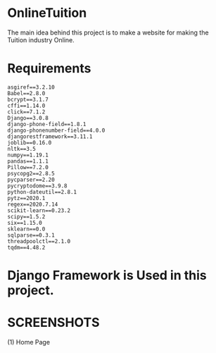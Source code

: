 # OnlineTuition
The main idea behind this project is to make a website for making the Tuition industry Online.

# Requirements 
    asgiref==3.2.10
    Babel==2.8.0
    bcrypt==3.1.7
    cffi==1.14.0
    click==7.1.2
    Django==3.0.8
    django-phone-field==1.8.1
    django-phonenumber-field==4.0.0
    djangorestframework==3.11.1
    joblib==0.16.0
    nltk==3.5
    numpy==1.19.1
    pandas==1.1.1
    Pillow==7.2.0
    psycopg2==2.8.5
    pycparser==2.20
    pycryptodome==3.9.8
    python-dateutil==2.8.1
    pytz==2020.1
    regex==2020.7.14
    scikit-learn==0.23.2
    scipy==1.5.2
    six==1.15.0
    sklearn==0.0
    sqlparse==0.3.1
    threadpoolctl==2.1.0
    tqdm==4.48.2
  
 # Django Framework is Used in this project.
 
 # SCREENSHOTS
 
 (1) Home Page
           
 
 
